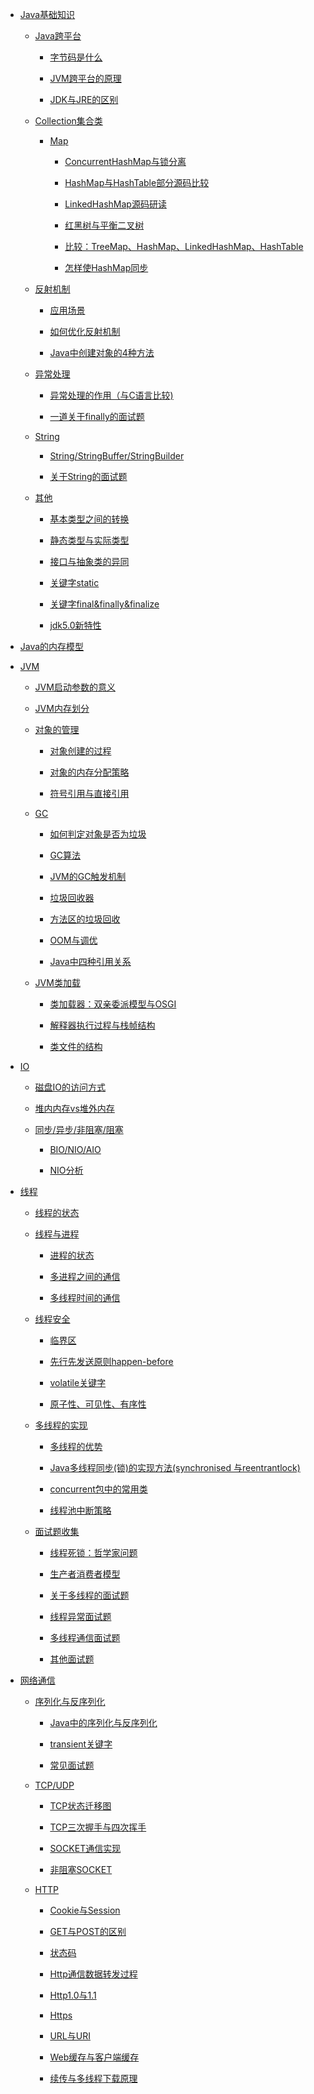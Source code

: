- [Java基础知识](javaBasic/README.md)
	- [Java跨平台](javaBasic/platform/README.md)
		- [字节码是什么](javaBasic/platform/bytecode.md)
		- [JVM跨平台的原理](javaBasic/platform/prnciple-platform.md)		
		- [JDK与JRE的区别](javaBasic/platform/difference-jdk-jre.md) 
	- [Collection集合类](javaBasic/collection/README.md) 
		- [Map](javaBasic/collection/map/README.md)
			- [ConcurrentHashMap与锁分离](javaBasic/collection/map/concurrent-hash-map.md)
			- [HashMap与HashTable部分源码比较](javaBasic/collection/map/code-hashmap-hashtable.md)
			- [LinkedHashMap源码研读](javaBasic/collection/map/linked-hash-map-code.md)
			- [红黑树与平衡二叉树](javaBasic/collection/map/red-tredd-balanced-tree.md)
			- [比较：TreeMap、HashMap、LinkedHashMap、HashTable](javaBasic/collection/map/compare.md) 
			- [怎样使HashMap同步](javaBasic/collection/map/how-to-syn-hashmap.md)
	- [反射机制](javaBasic/reflection/README.md)
		- [应用场景](javaBasic/reflection/scene.md)
		- [如何优化反射机制](javaBasic/reflection/tuning.md)
		- [Java中创建对象的4种方法](javaBasic/reflection/create-object.md)
	- [异常处理](javaBasic/throwable/README.md)
		- [异常处理的作用（与C语言比较)](javaBasic/throwable/compare-c.md)
		- [一道关于finally的面试题](javaBasic/throwable/finally.md)
	- [String](javaBasic/string/README.md)
		- [String/StringBuffer/StringBuilder](javaBasic/string/string-stringbuffer-stringbuilder.md)
		- [关于String的面试题](javaBasic/string/interview.md) 
	- [其他](javaBasic/others/README.md)
		- [基本类型之间的转换](javaBasic/others/basic-type-transfer.md)
		- [静态类型与实际类型](javaBasic/others/override.md)
		- [接口与抽象类的异同](javaBasic/others/interface-abstract.md)
		- [关键字static](javaBasic/others/static.md)
		- [关键字final&finally&finalize](javaBasic/others/final-finally-finalize.md)
		- [jdk5.0新特性](javaBasic/others/jdk5.md) 
- [Java的内存模型](java-model/README.md)
- [JVM](jvm/README.md)
	- [JVM启动参数的意义](jvm/startup-params.md)
	- [JVM内存划分](jvm/storage-patition.md)
	- [对象的管理](jvm/object/README.md)
		- [对象创建的过程](jvm/object/object-creation.md)
		- [对象的内存分配策略](jvm/object/object-partition.md) 
		- [符号引用与直接引用](jvm/object/symbol-direct-refer.md)
	- [GC](jvm/garbage/README.md)
		- [如何判定对象是否为垃圾](jvm/garbage/how-to-judge-garbage.md)
		- [GC算法](jvm/garbage/garbage-collection-alg.md)
		- [JVM的GC触发机制](jvm/garbage/gc.md) 
		- [垃圾回收器](jvm/garbage/collectors.md)
		- [方法区的垃圾回收](jvm/garbage/method-collection.md)
		- [OOM与调优](jvm/garbage/oom.md)
		- [Java中四种引用关系](jvm/garbage/reference.md)
	- [JVM类加载](jvm/classloader/README.md)
		- [类加载器：双亲委派模型与OSGI](jvm/classloader/classloader.md)
		- [解释器执行过程与栈帧结构](jvm/classloader/interpreter-stack.md)
		- [类文件的结构](jvm/classloader/structure.md) 

- [IO](io/README.md)
	- [磁盘IO的访问方式](io/read-ways.md)
	- [堆内内存vs堆外内存](io/direct-buffer.md)
	- [同步/异步/非阻塞/阻塞](io/syn-ays-blocked/README.md)
		- [BIO/NIO/AIO](io/syn-ays-blocked/bio-nio-aio.md)
		- [NIO分析](io/syn-ays-blocked/nio.md)
- [线程](thread/README.md)
	- [线程的状态](thread/thread-status.md)
	- [线程与进程](thread/thread-process/README.md)
		- [进程的状态](thread/thread-process/process-status.md) 
		- [多进程之间的通信](thread/thread-process/process-communication.md)
		- [多线程时间的通信](thread/thread-process/thread-communication.md) 
	- [线程安全](thread/security/README.md)
		- [临界区](thread/security/critical-area.md)
		- [先行先发送原则happen-before](thread/security/happen-before.md)
		- [volatile关键字](thread/security/volatile.md)
		- [原子性、可见性、有序性](thread/security/atomic-visible.md)
	- [多线程的实现](thread/multi-thread/README.md)
		- [多线程的优势](thread/multi-thread/advantages.md)
		- [Java多线程同步(锁)的实现方法(synchronised 与reentrantlock)](thread/multi-thread/syn-lock.md)
		- [concurrent包中的常用类](thread/multi-thread/concurrent.md)
		- [线程池中断策略](thread/multi-thread/abort.md)
	- [面试题收集](thread/interview/README.md)
		- [线程死锁：哲学家问题](thread/interview/philosopher.md)
		- [生产者消费者模型](thread/interview/produce-consume.md)
		- [关于多线程的面试题](thread/interview/thread-pool.md)
		- [线程异常面试题](thread/interview/exception.md)
		- [多线程通信面试题](thread/interview/communication.md)
		- [其他面试题](thread/interview/others.md)
- [网络通信](network-communication/README.md)
	- [序列化与反序列化](network-communication/serizalizable/README.md)
		- [Java中的序列化与反序列化](network-communication/serizalizable/java-serizaliable.md)
		- [transient关键字](network-communication/serizalizable/transient.md)
		- [常见面试题](network-communication/serizalizable/interview.md)
	- [TCP/UDP](network-communication/tcp-udp/README.md)
		- [TCP状态迁移图](network-communication/tcp-udp/tcp-transfer-status.md)
		- [TCP三次握手与四次挥手](network-communication/tcp-udp/tcp-handshake.md) 
		- [SOCKET通信实现](network-communication/tcp-udp/socket.md) 
		- [非阻塞SOCKET](network-communication/tcp-udp/non-block-socket.md)
	- [HTTP](network-communication/http/README.md)
		- [Cookie与Session](network-communication/http/cookie-session.md)
		- [GET与POST的区别](network-communication/http/get-post.md)
		- [状态码](network-communication/http/status-code.md)	
		- [Http通信数据转发过程](network-communication/http/communication.md)
		- [Http1.0与1.1](network-communication/http/version.md)
		- [Https](network-communication/http/https.md)
		- [URL与URI](network-communication/http/url-uri.md)
		- [Web缓存与客户端缓存](network-communication/http/cache.md)
		- [续传与多线程下载原理](network-communication/http/partial-content.md)
